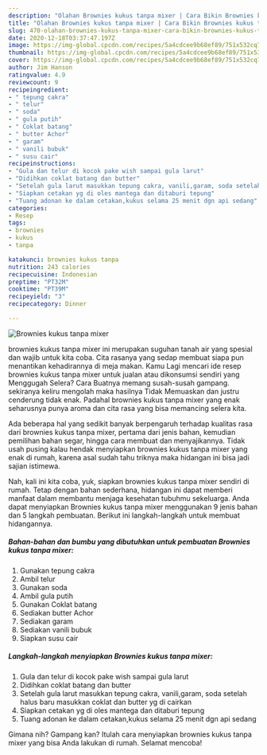```yaml
---
description: "Olahan Brownies kukus tanpa mixer | Cara Bikin Brownies kukus tanpa mixer Yang Bikin Ngiler"
title: "Olahan Brownies kukus tanpa mixer | Cara Bikin Brownies kukus tanpa mixer Yang Bikin Ngiler"
slug: 470-olahan-brownies-kukus-tanpa-mixer-cara-bikin-brownies-kukus-tanpa-mixer-yang-bikin-ngiler
date: 2020-12-18T03:37:47.197Z
image: https://img-global.cpcdn.com/recipes/5a4cdcee9b68ef89/751x532cq70/brownies-kukus-tanpa-mixer-foto-resep-utama.jpg
thumbnail: https://img-global.cpcdn.com/recipes/5a4cdcee9b68ef89/751x532cq70/brownies-kukus-tanpa-mixer-foto-resep-utama.jpg
cover: https://img-global.cpcdn.com/recipes/5a4cdcee9b68ef89/751x532cq70/brownies-kukus-tanpa-mixer-foto-resep-utama.jpg
author: Jim Hanson
ratingvalue: 4.9
reviewcount: 9
recipeingredient:
- " tepung cakra"
- " telur"
- " soda"
- " gula putih"
- " Coklat batang"
- " butter Achor"
- " garam"
- " vanili bubuk"
- " susu cair"
recipeinstructions:
- "Gula dan telur di kocok pake wish sampai gula larut"
- "Didihkan coklat batang dan butter"
- "Setelah gula larut masukkan tepung cakra, vanili,garam, soda setelah halus baru masukkan coklat dan butter yg di cairkan"
- "Siapkan cetakan yg di oles mantega dan ditaburi tepung"
- "Tuang adonan ke dalam cetakan,kukus selama 25 menit dgn api sedang"
categories:
- Resep
tags:
- brownies
- kukus
- tanpa

katakunci: brownies kukus tanpa 
nutrition: 243 calories
recipecuisine: Indonesian
preptime: "PT32M"
cooktime: "PT39M"
recipeyield: "3"
recipecategory: Dinner

---
```



![Brownies kukus tanpa mixer](https://img-global.cpcdn.com/recipes/5a4cdcee9b68ef89/751x532cq70/brownies-kukus-tanpa-mixer-foto-resep-utama.jpg)


brownies kukus tanpa mixer ini merupakan suguhan tanah air yang spesial dan wajib untuk kita coba. Cita rasanya yang sedap membuat siapa pun menantikan kehadirannya di meja makan.
Kamu Lagi mencari ide resep brownies kukus tanpa mixer untuk jualan atau dikonsumsi sendiri yang Menggugah Selera? Cara Buatnya memang susah-susah gampang. sekiranya keliru mengolah maka hasilnya Tidak Memuaskan dan justru cenderung tidak enak. Padahal brownies kukus tanpa mixer yang enak seharusnya punya aroma dan cita rasa yang bisa memancing selera kita.

Ada beberapa hal yang sedikit banyak berpengaruh terhadap kualitas rasa dari brownies kukus tanpa mixer, pertama dari jenis bahan, kemudian pemilihan bahan segar, hingga cara membuat dan menyajikannya. Tidak usah pusing kalau hendak menyiapkan brownies kukus tanpa mixer yang enak di rumah, karena asal sudah tahu triknya maka hidangan ini bisa jadi sajian istimewa.




Nah, kali ini kita coba, yuk, siapkan brownies kukus tanpa mixer sendiri di rumah. Tetap dengan bahan sederhana, hidangan ini dapat memberi manfaat dalam membantu menjaga kesehatan tubuhmu sekeluarga. Anda dapat menyiapkan Brownies kukus tanpa mixer menggunakan 9 jenis bahan dan 5 langkah pembuatan. Berikut ini langkah-langkah untuk membuat hidangannya.

<!--inarticleads1-->

##### Bahan-bahan dan bumbu yang dibutuhkan untuk pembuatan Brownies kukus tanpa mixer:

1. Gunakan  tepung cakra
1. Ambil  telur
1. Gunakan  soda
1. Ambil  gula putih
1. Gunakan  Coklat batang
1. Sediakan  butter Achor
1. Sediakan  garam
1. Sediakan  vanili bubuk
1. Siapkan  susu cair




<!--inarticleads2-->

##### Langkah-langkah menyiapkan Brownies kukus tanpa mixer:

1. Gula dan telur di kocok pake wish sampai gula larut
1. Didihkan coklat batang dan butter
1. Setelah gula larut masukkan tepung cakra, vanili,garam, soda setelah halus baru masukkan coklat dan butter yg di cairkan
1. Siapkan cetakan yg di oles mantega dan ditaburi tepung
1. Tuang adonan ke dalam cetakan,kukus selama 25 menit dgn api sedang




Gimana nih? Gampang kan? Itulah cara menyiapkan brownies kukus tanpa mixer yang bisa Anda lakukan di rumah. Selamat mencoba!
